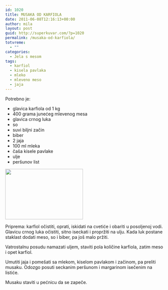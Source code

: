 ```yaml
---
id: 1020
title: MUSAKA OD KARFIOLA
date: 2011-06-08T12:16:13+00:00
author: mila
layout: post
guid: http://superkuvar.com/?p=1020
permalink: /musaka-od-karfiola/
totvreme:
  - ""
categories:
  - Jela s mesom
tags:
  - karfiol
  - kisela pavlaka
  - mleko
  - mleveno meso
  - jaja
---
```

Potrebno je:

  * glavica karfiola od 1 kg
  * 400 grama junećeg mlevenog mesa
  * glavica crnog luka
  * so
  * suvi biljni začin
  * biber
  * 2 jaja
  * 100 ml mleka
  * čaša kisele pavlake
  * ulje
  * peršunov list

<img class="alignnone size-full wp-image-1021" title="musakakarfiol" src="//superkuvar.com/wp-content/uploads/2011/06/musakakarfiol-e1307535348226.jpg" alt="" width="247" height="161" /> 

Priprema: karfiol očistiti, oprati, iskidati na cvetiće i obariti u posoljenoj vodi. Glavicu crnog luka očistiti, sitno iseckati i propržiti na ulju. Kada luk postane staklast dodati meso, so i biber, pa još malo pržiti.

Vatrostalnu posudu namazati uljem, staviti pola količine karfiola, zatim meso i opet karfiol.

Umutiti jaja i pomešati sa mlekom, kiselom pavlakom i začinom, pa preliti musaku. Odozgo posuti seckanim peršunom i margarinom isečenim na listiće.

Musaku staviti u pećnicu da se zapeče.